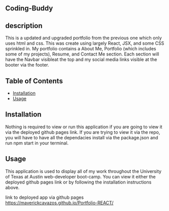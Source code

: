 ## Coding-Buddy

## description
This is a updated and upgraded portfolio from the previous one which only uses html and css. This was create using largely React, JSX, and some CSS sprinkled in. My portfolio contains a About Me, Portfolio (which includes some of my projects), Resume, and Contact Me section. Each section will have the Navbar visibleat the top and my social media links visible at the booter via the footer.


## Table of Contents

* [Installation](#installation)
* [Usage](#usage)

## Installation
Nothing is required to view or run this application if you are going to view it via the deployed github pages link. If you are trying to view it via the repo, you will have to have all the dependacies install via the package.json and run npm start in your terminal.



## Usage
This application is used to display all of my work throughout the University of Texas at Austin web-developer boot-camp. You can view it either the deployed github pages link or by following the installation instructions above.




link to deployed app via github pages https://maverickcavazos.github.io/Portfolio-REACT/
